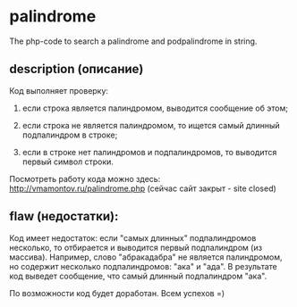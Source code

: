 # palindrome
The php-code to search a palindrome and podpalindrome in string.

## description (описание)
Код выполняет проверку: 

1) если строка является палиндромом, выводится сообщение об этом;

2) если строка не является палиндромом, то ищется самый длинный подпалиндром в строке;

3) если в строке нет палиндромов и подпалиндромов, то выводится первый символ строки.

Посмотреть работу кода можно здесь: http://vmamontov.ru/palindrome.php (сейчас сайт закрыт - site closed)

## flaw (недостатки):
Код имеет недостаток: если "самых длинных" подпалиндромов несколько, то отбирается и выводится первый подпалиндром (из массива).
Например, слово "абракадабра" не является палиндромом, но содержит несколько подпалиндромов: "ака" и "ада". 
В результате код выведет сообщение, что самый длинный подпалиндром "ака".

По возможности код будет доработан.
Всем успехов =)
